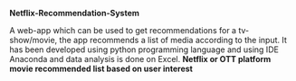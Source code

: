 **Netflix-Recommendation-System**

A web-app which can be used to get recommendations for a tv-show/movie, the app recommends a list of media according to the input. It has been developed using python programming language and using IDE Anaconda and data analysis is done on Excel.
**Netflix or OTT platform movie recommended list based on user interest**


